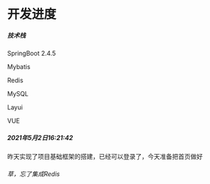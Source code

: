 # 开发进度

##### 技术栈

SpringBoot 2.4.5

Mybatis

Redis

MySQL

Layui

VUE

##### 2021年5月2日16:21:42

昨天实现了项目基础框架的搭建，已经可以登录了，今天准备把首页做好

###### 草，忘了集成Redis
